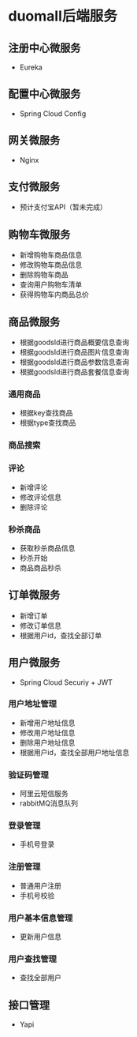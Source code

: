 # duomall后端服务
## 注册中心微服务
+ Eureka
## 配置中心微服务
+ Spring Cloud Config
## 网关微服务
+ Nginx
## 支付微服务
+ 预计支付宝API（暂未完成）
## 购物车微服务
+ 新增购物车商品信息
+ 修改购物车商品信息
+ 删除购物车商品
+ 查询用户购物车清单
+ 获得购物车内商品总价
## 商品微服务
+ 根据goodsId进行商品概要信息查询
+ 根据goodsId进行商品图片信息查询
+ 根据goodsId进行商品参数信息查询
+ 根据goodsId进行商品套餐信息查询
### 通用商品
+ 根据key查找商品
+ 根据type查找商品
### 商品搜索
### 评论
+ 新增评论
+ 修改评论信息
+ 删除评论
### 秒杀商品
+ 获取秒杀商品信息
+ 秒杀开始
+ 商品商品秒杀
## 订单微服务
+ 新增订单
+ 修改订单信息
+ 根据用户id，查找全部订单
## 用户微服务
+ Spring Cloud Securiy + JWT
### 用户地址管理
+ 新增用户地址信息
+ 修改用户地址信息
+ 删除用户地址信息
+ 根据用户id，查找全部用户地址信息
### 验证码管理
+ 阿里云短信服务
+ rabbitMQ消息队列
### 登录管理
+ 手机号登录
### 注册管理
+ 普通用户注册
+ 手机号校验
### 用户基本信息管理
+ 更新用户信息
### 用户查找管理
+ 查找全部用户
## 接口管理
+ Yapi